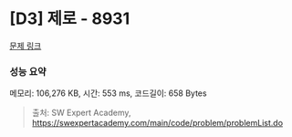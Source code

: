 # [D3] 제로 - 8931 

[문제 링크](https://swexpertacademy.com/main/code/problem/problemDetail.do?contestProbId=AW5jBWLq7jwDFATQ) 

### 성능 요약

메모리: 106,276 KB, 시간: 553 ms, 코드길이: 658 Bytes



> 출처: SW Expert Academy, https://swexpertacademy.com/main/code/problem/problemList.do